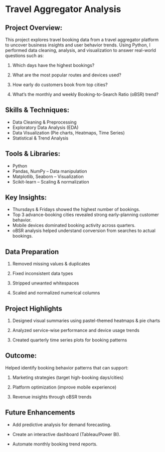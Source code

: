 # Travel Aggregator Analysis

## Project Overview:
This project explores travel booking data from a travel aggregator platform to uncover business insights and user behavior trends.
Using Python, I performed data cleaning, analysis, and visualization to answer real-world questions such as:

1. Which days have the highest bookings?

2. What are the most popular routes and devices used?

3. How early do customers book from top cities?

4. What’s the monthly and weekly Booking-to-Search Ratio (oBSR) trend?

## Skills & Techniques:
 * Data Cleaning & Preprocessing
 * Exploratory Data Analysis (EDA)
 * Data Visualization (Pie charts, Heatmaps, Time Series)
 * Statistical & Trend Analysis

## Tools & Libraries:
* Python 
* Pandas, NumPy – Data manipulation
* Matplotlib, Seaborn – Visualization
* Scikit-learn – Scaling & normalization

## Key Insights:
* Thursdays & Fridays showed the highest number of bookings.
* Top 3 advance-booking cities revealed strong early-planning customer behavior.
* Mobile devices dominated booking activity across quarters.
* oBSR analysis helped understand conversion from searches to actual bookings.

## Data Preparation
1. Removed missing values & duplicates

2. Fixed inconsistent data types

3. Stripped unwanted whitespaces

4. Scaled and normalized numerical columns

## Project Highlights

1. Designed visual summaries using pastel-themed heatmaps & pie charts

2. Analyzed service-wise performance and device usage trends

3. Created quarterly time series plots for booking patterns

## Outcome:

Helped identify booking behavior patterns that can support:
1. Marketing strategies (target high-booking days/cities)

2. Platform optimization (improve mobile experience)

3. Revenue insights through oBSR trends

## Future Enhancements

* Add predictive analysis for demand forecasting.

* Create an interactive dashboard (Tableau/Power BI).

* Automate monthly booking trend reports.
